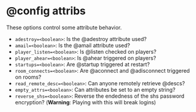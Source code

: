 # @config attribs
These options control some attribute behavior.

- `adestroy=<boolean>`: Is the @adestroy attribute used?
- `amail=<boolean>`: Is the @amail attribute used?
- `player_listen=<boolean>`: Is @listen checked on players?
- `player_ahear=<boolean>`: Is @ahear triggered on players?
- `startups=<boolean>`: Are @startup triggered at restart?
- `room_connects=<boolean>`: Are @aconnect and @adisconnect triggered on rooms?
- `read_remote_desc=<boolean>`: Can anyone remotely retrieve @descs?
- `empty_attrs=<boolean>`: Can attributes be set to an empty string?
- `reverse_shs=<boolean>`: Reverse the endedness of the shs password encryption? (**Warning**: Playing with this will break logins)


